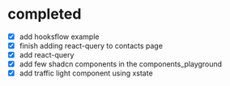 

# completed
- [x] add hooksflow example
- [x] finish adding react-query to contacts page
- [x] add react-query
- [x] add few shadcn components in the components_playground
- [x] add traffic light component using xstate
